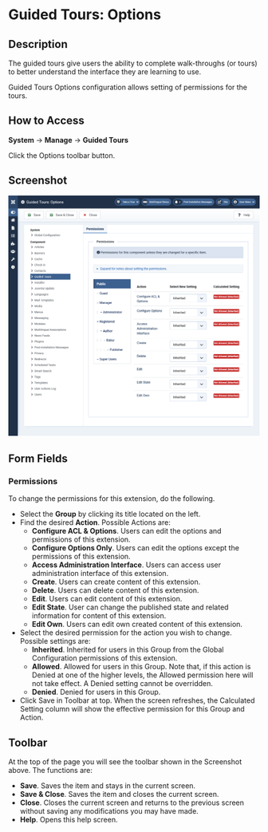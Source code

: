 # Guided Tours: Options

## Description

The guided tours give users the ability to complete walk-throughs (or tours) to better understand the interface they are learning to use.

Guided Tours Options configuration allows setting of permissions for the tours.

## How to Access

**System** -> **Manage** -> **Guided Tours**

Click the Options toolbar button.

## Screenshot

![Guided tours options](assets/guidedtours_options.png)

## Form Fields

### Permissions

To change the permissions for this extension, do the following.

- Select the **Group** by clicking its title located on the left.
- Find the desired **Action**. Possible Actions are:
  - **Configure ACL & Options**. Users can edit the options and permissions of this extension.
  - **Configure Options Only**. Users can edit the options except the permissions of this extension.
  - **Access Administration Interface**. Users can access user administration interface of this extension.
  - **Create**. Users can create content of this extension.
  - **Delete**. Users can delete content of this extension.
  - **Edit**. Users can edit content of this extension.
  - **Edit State**. User can change the published state and related information for content of this extension.
  - **Edit Own**. Users can edit own created content of this extension.
- Select the desired permission for the action you wish to change. Possible settings
   are:
  - **Inherited**. Inherited for users in this Group from the Global Configuration permissions of this extension.
  - **Allowed**. Allowed for users in this Group. Note that, if this action is Denied at one of the higher levels, the Allowed permission here will not take effect. A Denied setting cannot be overridden.
  - **Denied**. Denied for users in this Group.
- Click Save in Toolbar at top. When the screen refreshes, the Calculated Setting column will show the effective permission for this Group and Action.

## Toolbar

At the top of the page you will see the toolbar shown in the Screenshot above. The functions are:

- **Save**. Saves the item and stays in the current screen.
- **Save & Close**. Saves the item and closes the current screen.
- **Close**. Closes the current screen and returns to the previous screen without saving any modifications you may have made.
- **Help**. Opens this help screen.


